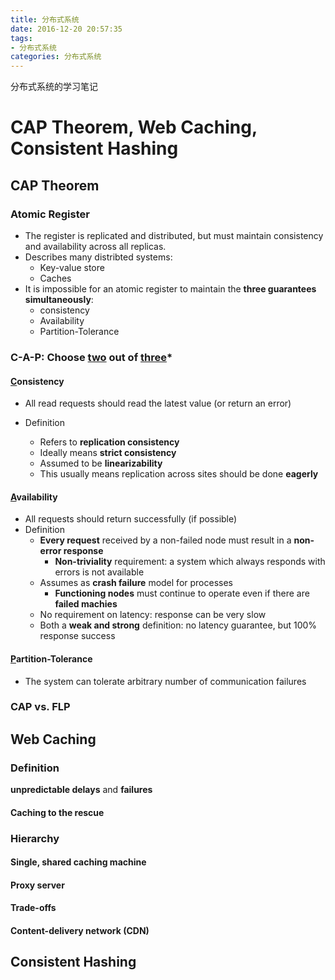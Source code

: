 ```yaml
---
title: 分布式系统
date: 2016-12-20 20:57:35
tags:
- 分布式系统
categories: 分布式系统
---
```

分布式系统的学习笔记
<!--more-->
# CAP Theorem, Web Caching, Consistent Hashing
## CAP Theorem
### Atomic Register
- The register is replicated and distributed, but must maintain consistency and availability across all replicas.  
- Describes many distribted systems:
  - Key-value store
  - Caches
- It is impossible for an atomic register to maintain the **three guarantees simultaneously**:
  - consistency
  - Availability
  - Partition\-Tolerance
### C\-A\-P: Choose <u>two</u> out of <u>three</u>*
#### <u>C</u>onsistency
- All read requests should read the latest value (or return an error)

- Definition
  - Refers to **replication consistency**
  - Ideally means **strict consistency**
  - Assumed to be **linearizability**
  - This usually means replication across sites should be done **eagerly**
#### <u>A</u>vailability
- All requests should return successfully (if possible)
- Definition
  - **Every request** received by a non-failed node must result in a **non-error response**
    - **Non-triviality** requirement: a system which always responds with errors is not available
  - Assumes as **crash failure** model for processes
    - **Functioning nodes** must continue to operate even if there are **failed machies**
  - No requirement on latency: response can be very slow
  - Both a **weak and strong** definition: no latency guarantee, but 100% response success
#### <u>P</u>artition\-Tolerance
- The system can tolerate arbitrary number of communication failures

### CAP vs. FLP


## Web Caching
### Definition
**unpredictable delays** and **failures**
#### Caching to the rescue
### Hierarchy
#### Single, shared caching machine
#### Proxy server
#### Trade-offs
#### Content-delivery network (CDN)

## Consistent Hashing
